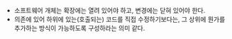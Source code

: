 - 소프트웨어 개체는 확장에는 열려 있어야 하고, 변경에는 닫혀 있어야 한다.
- 의존에 있어 하위에 있는(호출되는) 코드를 직접 수정하기보다는, 그 상위에 뭔가를 추가하는 방식이 가능하도록 구성하라는 의미 같다.
